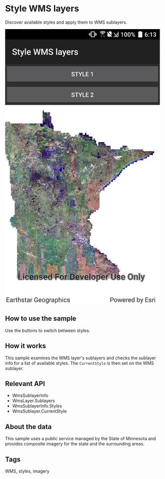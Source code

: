 # Style WMS layers

Discover available styles and apply them to WMS sublayers.

![](StyleWmsLayer.jpg)

## How to use the sample

Use the buttons to switch between styles.

## How it works

This sample examines the WMS layer's sublayers and checks the sublayer info for a list of available styles. The `CurrentStyle` is then set on the WMS sublayer.

## Relevant API

* WmsSublayerInfo
* WmsLayer.Sublayers
* WmsSublayerInfo.Styles
* WmsSublayer.CurrentStyle

## About the data

This sample uses a public service managed by the State of Minnesota and provides composite imagery for the state and the surrounding areas.

## Tags

WMS, styles, imagery
